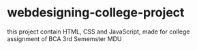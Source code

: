 # webdesigning-college-project
this project contain HTML, CSS and JavaScript, made for college assignment of BCA 3rd Sememster MDU
